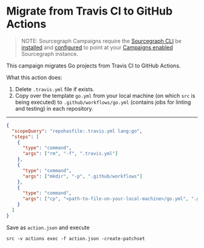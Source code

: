 # Migrate from Travis CI to GitHub Actions

> NOTE: Sourcegraph Campaigns require the [Sourcegraph CLI](https://github.com/sourcegraph/src-cli) be [installed](https://github.com/sourcegraph/src-cli#installation) and [configured](https://github.com/sourcegraph/src-cli#setup) to point at your [Campaigns enabled](https://docs.sourcegraph.com/user/campaigns) Sourcegraph instance.

This campaign migrates Go projects from Travis CI to GitHub Actions.

What this action does:
1. Delete `.travis.yml` file if exists.
2. Copy over the template `go.yml` from your local machine (on which `src` is being executed) to `.github/workflows/go.yml` (contains jobs for linting and testing) in each repository.

---

```json
{
  "scopeQuery": "repohasfile:.travis.yml lang:go",
  "steps": [
    {
      "type": "command",
      "args": ["rm", "-f", ".travis.yml"]
    },
    {
      "type": "command",
      "args": ["mkdir", "-p", ".github/workflows"]
    },
    {
      "type": "command",
      "args": ["cp", "<path-to-file-on-your-local-machine>/go.yml", ".github/workflows/go.yml"]
    }
  ]
}
```

Save as `action.json` and execute

```
src -v actions exec -f action.json -create-patchset
```
